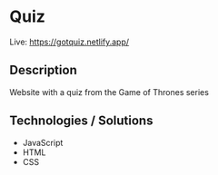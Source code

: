 # Quiz

Live: https://gotquiz.netlify.app/

## Description
Website with a quiz from the Game of Thrones series

## Technologies / Solutions
- JavaScript
- HTML
- CSS
